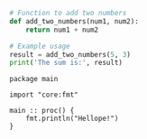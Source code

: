 ```py title="add_numbers.py" linenums="1" hl_lines="5-7"
# Function to add two numbers
def add_two_numbers(num1, num2):
    return num1 + num2

# Example usage
result = add_two_numbers(5, 3)
print('The sum is:', result)
```

```odinlang title="hello_world.odin" linenums="1" hl_lines="5-7"
package main

import "core:fmt"

main :: proc() {
    fmt.println("Hellope!")
}
```
